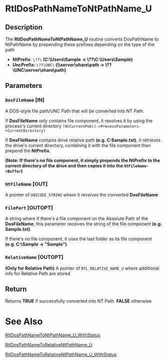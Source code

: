 # RtlDosPathNameToNtPathName_U

## Description

The **RtlDosPathNameToNtPathName_U** routine converts DosPathName to NtPathName by prepending these prefixes depending on the type of the path

* **NtPrefix**: `\??\` **(C:\\Users\\Sample -> \\??\\C:\\Users\\Sample)**
* **UncPrefix:** `\??\UNC\` **(\\\\server\\share\\path -> \\??\\UNC\\server\\share\\path)**

## Parameters

### `DosFileName` [IN]

A DOS-style file path/UNC Path that will be converted into NT Path.

If **DosFileName** only contains file component, it resolves it by using the process's current directory `(NtCurrentPeb()->ProcessParameters->CurrentDirectory)`

If **DosFileName** contains drive relative path **(e.g. C:Sample.txt)**, it retrieves the drive's current directory, combining it with the file component then prepend the **NtPrefix**. 

**(Note: If there's no file component, it simply prepends the NtPrefix to the current directory of the drive and then copies it into the `NtFileName->Buffer`)**

### `NtFileName` [OUT]

A pointer of `UNICODE_STRING` where it receives the converted **DosFileName**

### `FilePart` [OUTOPT]

A string where if there's a file component on the Absolute Path of the **DosFileName**, this parameter receives the string of the file component **(e.g. Sample.txt)**.

If there's no file component, it uses the last folder as its file component **(e.g. C:\Sample -> "Sample")**

### `RelativeName` [OUTOPT]

**(Only for Relative Path)** A pointer of `RTL_RELATIVE_NAME_U` where additional info for Relative Path are stored

## Return
Returns **TRUE**  if successfully converted into NT Path. **FALSE** otherwise

# See Also
<a href="https://ntdoc.m417z.com/rtldospathnametontpathname_u_withstatus">RtlDosPathNameToNtPathName_U_WithStatus</a>


<a href="https://ntdoc.m417z.com/rtldospathnametorelativentpathname_u">RtlDosPathNameToRelativeNtPathName_U</a>



<a href="https://ntdoc.m417z.com/rtldospathnametorelativentpathname_u_withstatus">RtlDosPathNameToRelativeNtPathName_U_WithStatus</a>



